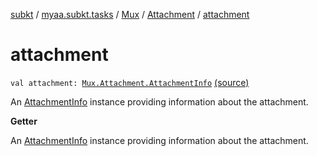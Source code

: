 [subkt](../../../index.md) / [myaa.subkt.tasks](../../index.md) / [Mux](../index.md) / [Attachment](index.md) / [attachment](./attachment.md)

# attachment

`val attachment: `[`Mux.Attachment.AttachmentInfo`](-attachment-info/index.md) [(source)](https://github.com/Myaamori/SubKt/blob/0.1.13/src/main/kotlin/myaa/subkt/tasks/muxtask.kt#L86)

An [AttachmentInfo](-attachment-info/index.md) instance providing information about the attachment.

**Getter**

An [AttachmentInfo](-attachment-info/index.md) instance providing information about the attachment.

